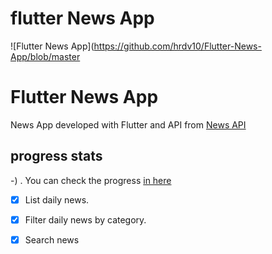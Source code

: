# flutter News App



![Flutter News App](https://github.com/hrdv10/Flutter-News-App/blob/master

# Flutter News App
News App developed with Flutter and API from [News API](https://newsapi.org)

## progress stats
-)
. You can check the progress [in here](https://trello.com/b/pfJyhtuk/flutternewsapp)




- [X] List daily news.
- [X] Filter daily news by category.

- [X] Search news


